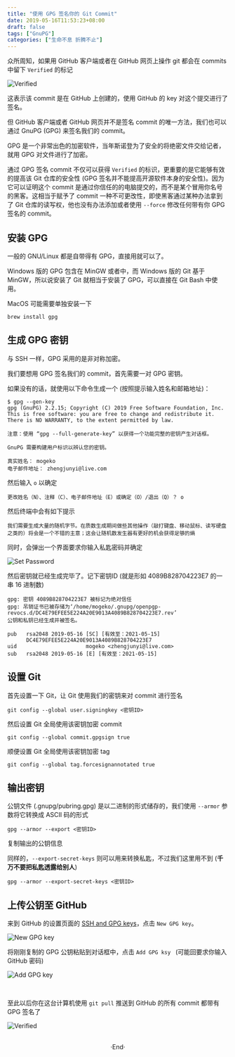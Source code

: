 ```yaml
---
title: "使用 GPG 签名你的 Git Commit"
date: 2019-05-16T11:53:23+08:00
draft: false
tags: ["GnuPG"]
categories: ["生命不息 折腾不止"]
---
```

<!-- 
![](https://mogeko.github.io/blog-images/r/065/)
{{< spoiler >}}{{< /spoiler >}}
&emsp;&emsp;
 -->

众所周知，如果用 GitHub 客户端或者在 GitHub 网页上操作 git 都会在 commits 中留下 `Verified` 的标记

![Verified](https://mogeko.github.io/blog-images/r/065/verified_1.png)

这表示该 commit 是在 GitHub 上创建的，使用 GitHub 的 key 对这个提交进行了签名。

但 GitHub 客户端或者 GitHub 网页并不是签名 commit 的唯一方法，我们也可以通过 GnuPG (GPG) 来签名我们的 commit。

GPG 是一个非常出色的加密软件，当年斯诺登为了安全的将绝密文件交给记者，就用 GPG 对文件进行了加密。

通过 GPG 签名 commit 不仅可以获得 `Verified` 的标识，更重要的是它能够有效的提高该 Git 仓库的安全性 (GPG 签名并不能提高开源软件本身的安全性)。因为它可以证明这个 commit 是通过你信任的的电脑提交的，而不是某个冒用你名号的黑客。这相当于赋予了 commit 一种不可更改性，即使黑客通过某种办法拿到了 Git 仓库的读写权，他也没有办法添加或者使用 `--force` 修改任何带有你 GPG 签名的 commit。

## 安装 GPG

一般的 GNU/Linux 都是自带得有 GPG，直接用就可以了。

Windows 版的 GPG 包含在 MinGW 或者中，而 Windows 版的 Git 基于 MinGW，所以说安装了 Git 就相当于安装了 GPG，可以直接在 Git Bash 中使用。

MacOS 可能需要单独安装一下

```plaintext
brew install gpg
```

## 生成 GPG 密钥

与 SSH 一样，GPG 采用的是非对称加密。

我们要想用 GPG 签名我们的 commit，首先需要一对 GPG 密钥。

如果没有的话，就使用以下命令生成一个 (按照提示输入姓名和邮箱地址)：

```plaintext
$ gpg --gen-key
gpg (GnuPG) 2.2.15; Copyright (C) 2019 Free Software Foundation, Inc.
This is free software: you are free to change and redistribute it.
There is NO WARRANTY, to the extent permitted by law.

注意：使用 “gpg --full-generate-key” 以获得一个功能完整的密钥产生对话框。

GnuPG 需要构建用户标识以辨认您的密钥。

真实姓名： mogeko
电子邮件地址： zhengjunyi@live.com
```

然后输入 `o` 以确定

```plaintext
更改姓名（N）、注释（C）、电子邮件地址（E）或确定（O）/退出（Q）？ o
```

然后终端中会有如下提示

```plaintext
我们需要生成大量的随机字节。在质数生成期间做些其他操作（敲打键盘、移动鼠标、读写硬盘之类的）将会是一个不错的主意；这会让随机数发生器有更好的机会获得足够的熵
```

同时，会弹出一个界面要求你输入私匙密码并确定

![Set Password](https://mogeko.github.io/blog-images/r/065/set-passwd.png)

然后密钥就已经生成完毕了。记下密钥ID (就是形如 4089B828704223E7 的一串 16 进制数)

```plaintext
gpg: 密钥 4089B828704223E7 被标记为绝对信任
gpg: 吊销证书已被存储为‘/home/mogeko/.gnupg/openpgp-revocs.d/DC4E79EFEE5E224A20E9013A4089B828704223E7.rev’
公钥和私钥已经生成并被签名。

pub   rsa2048 2019-05-16 [SC] [有效至：2021-05-15]
      DC4E79EFEE5E224A20E9013A4089B828704223E7
uid                      mogeko <zhengjunyi@live.com>
sub   rsa2048 2019-05-16 [E] [有效至：2021-05-15]
```

## 设置 Git

首先设置一下 Git，让 Git 使用我们的密钥来对 commit 进行签名

```plaintext
git config --global user.signingkey <密钥ID>
```

然后设置 Git 全局使用该密钥加密 commit

```plaintext
git config --global commit.gpgsign true
```

顺便设置 Git 全局使用该密钥加密 tag

```plaintext
git config --global tag.forcesignannotated true
```

## 输出密钥

公钥文件 (.gnupg/pubring.gpg) 是以二进制的形式储存的，我们使用 `--armor` 参数将它转换成 ASCII 码的形式

```plaintext
gpg --armor --export <密钥ID>
```

复制输出的公钥信息

同样的，`--export-secret-keys` 则可以用来转换私匙，不过我们这里用不到 (**千万不要把私匙透露给别人**)

```plaintext
gpg --armor --export-secret-keys <密钥ID>
```

## 上传公钥至 GitHub

来到 GitHub 的设置页面的 [SSH and GPG keys](https://github.com/settings/keys)，点击 `New GPG key`。

![New GPG key](https://mogeko.github.io/blog-images/r/065/new_gpg_key.jpg)

将刚刚复制的 GPG 公钥粘贴到对话框中，点击 `Add GPG ksy ` (可能回要求你输入 GitHub 密码)

![Add GPG key](https://mogeko.github.io/blog-images/r/065/add_gpg_key.png)

<br>

至此以后你在这台计算机使用 `git pull` 推送到 GitHub 的所有 commit 都带有 GPG 签名了

![Verified](https://mogeko.github.io/blog-images/r/065/verified_2.png)

<br>

<center>  ·End·  </center>